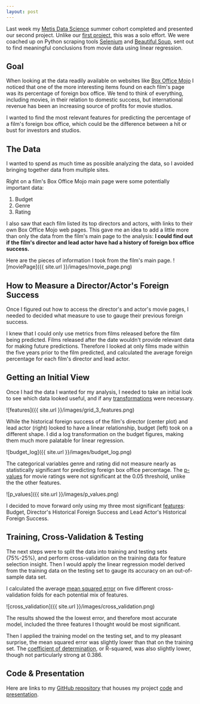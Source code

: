 ```yaml
---
layout: post
---
```


Last week my [Metis Data Science](http://www.thisismetis.com/data-science) summer cohort completed and presented our second project. Unlike our [first project](https://colekev.github.io/project-benson/), this was a solo effort. We were coached up on Python scraping tools [Selenium](http://selenium-python.readthedocs.io/#) and [Beautiful Soup](https://www.crummy.com/software/BeautifulSoup/bs4/doc/), sent out to find meaningful conclusions from movie data using linear regression.

## Goal

When looking at the data readily available on websites like [Box Office Mojo](http://www.boxofficemojo.com/) I noticed that one of the more interesting items found on each film's page was its percentage of foreign box office. We tend to think of everything, including movies, in their relation to domestic success, but international revenue has been an increasing source of profits for movie studios.

I wanted to find the most relevant features for predicting the percentage of a film's foreign box office, which could be the difference between a hit or bust for investors and studios.

## The Data

I wanted to spend as much time as possible analyzing the data, so I avoided bringing together data from multiple sites. 

Right on a film's Box Office Mojo main page were some potentially important data: 

1. Budget
2. Genre
3. Rating

I also saw that each film listed its top directors and actors, with links to their own Box Office Mojo web pages. This gave me an idea to add a little more than only the data from the film's main page to the analysis: **I could find out if the film's director and lead actor have had a history of foreign box office success.**

Here are the pieces of information I took from the film's main page.
![moviePage]({{ site.url }}/images/movie_page.png)

## How to Measure a Director/Actor's Foreign Success

Once I figured out how to access the director's and actor's movie pages, I needed to decided what measure to use to gauge their previous foreign success.

I knew that I could only use metrics from films released before the film being predicted. Films released after the date wouldn't provide relevant data for making future predictions. Therefore I looked at only films made within the five years prior to the film predicted, and calculated the average foreign percentage for each film's director and lead actor.
 
## Getting an Initial View

Once I had the data I wanted for my analysis, I needed to take an initial look to see which data looked useful, and if any [transformations](https://en.wikipedia.org/wiki/Data_transformation_(statistics)) were necessary.

![features]({{ site.url }}/images/grid_3_features.png)

While the historical foreign success of the film's director (center plot) and lead actor (right) looked to have a linear relationship, budget (left) took on a different shape. I did a log transformation on the budget figures, making them much more palatable for linear regression.

![budget_log]({{ site.url }}/images/budget_log.png)

The categorical variables genre and rating did not measure nearly as statistically significant for predicting foreign box office percentage. The [p-values](http://www.statsdirect.com/help/basics/pval.htm) for movie ratings were not significant at the 0.05 threshold, unlike the the other features.

![p_values]({{ site.url }}/images/p_values.png)

I decided to move forward only using my three most significant [features](https://en.wikipedia.org/wiki/Feature_selection): Budget, Director's Historical Foreign Success and Lead Actor's Historical Foreign Success.

## Training, Cross-Validation & Testing

The next steps were to split the data into training and testing sets (75%-25%), and perform cross-validation on the training data for feature selection insight. Then I would apply the linear regression model derived from the training data on the testing set to gauge its accuracy on an out-of-sample data set.

I calculated the average [mean squared error](https://en.wikipedia.org/wiki/Mean_squared_error) on five different cross-validation folds for each potential mix of features.

![cross_validation]({{ site.url }}/images/cross_validation.png)

The results showed the the lowest error, and therefore most accurate model, included the three features I thought would be most significant.

Then I applied the training model on the testing set, and to my pleasant surprise, the mean squared error was slightly lower than that on the training set. The [coefficient of determination](https://en.wikipedia.org/wiki/Coefficient_of_determination), or R-squared, was also slightly lower, though not particularly strong at 0.386.

## Code & Presentation

Here are links to my [GitHub repository](https://github.com/colekev/project-luther-movie-data) that houses my project [code](https://github.com/colekev/project-luther-movie-data/blob/master/project_luther_movie-analysis-Copy1.ipynb) and [presentation](https://github.com/colekev/project-luther-movie-data/blob/master/luther_project_presentation.pdf).
